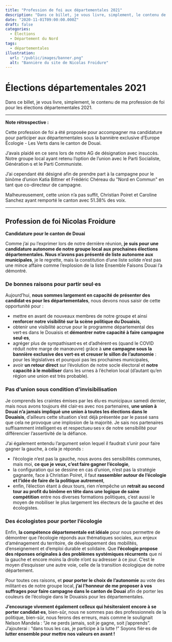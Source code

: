```yaml
---
title: "Profession de foi aux départementales 2021"
description: "Dans ce billet, je vous livre, simplement, le contenu de ma profession de foi pour les élections départementales 2021 sur le canton de Douai."
date: "2020-11-01T09:00:00.000Z"
draft: false
categories:
  - Élections
  - Département du Nord
tags:
  - départementales
illustration:
  url: "/public/images/banner.png"
  alt: "Bannière du site de Nicolas Froidure"
---
```


# Élections départementales 2021

Dans ce billet, je vous livre, simplement, le contenu de ma profession de foi pour les élections départementales 2021.

---

**Note rétrospective :**

Cette profession de foi a été proposée pour accompagner ma candidature pour participer aux départementales sous la bannière exclusive d’Europe Écologie - Les Verts dans le canton de Douai.

J’avais plaidé en ce sens lors de notre AG de désignation avec insuccès. Notre groupe local ayant retenu l’option de l’union avec le Parti Socialiste, Génération·s et le Parti Communiste.

J’ai cependant été désigné afin de prendre part à la campagne pour le binôme d’union Katia Bittner et Frédéric Chéreau du "Nord en Commun" en tant que co-directeur de campagne.

Malheureusement, cette union n’a pas suffit, Christian Poiret et Caroline Sanchez ayant remporté le canton avec 51.38% des voix.

---

## Profession de foi Nicolas Froidure

**Candidature pour le canton de Douai**

Comme j’ai pu l’exprimer lors de notre dernière réunion, **je suis pour une candidature autonome de notre groupe local aux prochaines élections départementales. Nous n’avons pas présenté de liste autonome aux municipales**, je le regrette, mais la constitution d’une liste solide n’est pas une mince affaire comme l’explosion de la liste Ensemble Faisons Douai l’a démontré.

### De bonnes raisons pour partir seul·es

Aujourd’hui, **nous sommes largement en capacité de présenter des candidat·es pour les départementales**, nous devons nous saisir de cette opportunité pour :

- mettre en avant de nouveaux membres de notre groupe et ainsi **renforcer notre visibilité sur la scène politique du Douaisis**,
- obtenir une visibilité accrue pour le programme départemental des vert·es dans le Douaisis et **démontrer notre capacité à faire campagne seul·es**,
- agréger plus de sympathisant·es et d’adhérent·es (quand le COVID réduit notre marge de manœuvre) grâce à **une campagne sous la bannière exclusive des vert·es et creuser le sillon de l’autonomie** : pour les législatives et pourquoi pas les prochaines municipales,
- avoir **un retour direct** sur l’évolution de notre socle électoral et **notre capacité à le mobiliser** dans les urnes à l’échelon local (d’autant qu’en région une union est très probable).

### Pas d’union sous condition d’invisibilisation

Je comprends les craintes émises par les élu·es municipaux samedi dernier, mais nous avons toujours été clair·es avec nos partenaires, **une union à Douai n’a jamais impliqué une union à toutes les élections dans le Douaisis**, d’ailleurs cette situation s’est déjà présentée par le passé sans que cela ne provoque une implosion de la majorité. Je sais nos partenaires suffisamment intelligent·es et respectueu·ses·x de notre sensibilité pour différencier l’assertivité de la défiance.

J’ai également entendu l’argument selon lequel il faudrait s’unir pour faire gagner la gauche, à cela je réponds :

- l’écologie n’est pas la gauche, nous avons des sensibilités communes, mais moi, **ce que je veux, c’est faire gagner l’écologie**,
- la configuration qui se dessine en cas d’union, n’est pas la stratégie gagnante, face à Christian Poiret, il faut **rassembler autour de l’écologie et l’idée de faire de la politique autrement**,
- enfin, l’élection étant à deux tours, rien n’empêche un **retrait au second tour au profit du binôme en tête dans une logique de saine compétition** entre nos diverses formations politiques, c’est aussi le moyen de mobiliser le plus largement les électeurs de la gauche et des écologistes.

### Des écologistes pour porter l’écologie

Enfin, **la compétence départementale est idéale** pour nous permettre de démontrer que l’écologie réponds aux thématiques sociales, aux enjeux d’aménagement du territoire, de développement des mobilités, d’enseignement et d’emploi durable et solidaire. Que **l’écologie propose des réponses originales à des problèmes systémiques récurrents** que ni la gauche et encore moins la droite n’ont su adresser à ce jour. C’est le moyen d’esquisser une autre voie, celle de la transition écologique de notre département.

Pour toutes ces raisons, et **pour porter le choix de l’autonomie** au vote des militant·es de notre groupe local, **j’ai l’honneur de me proposer à vos suffrages pour faire campagne dans le canton de Douai** afin de porter les couleurs de l’écologie dans le Douaisis pour les départementales.

**J’encourage vivement également celleux qui hésiteraient encore à se porter candidat·es**, bien-sûr, nous ne sommes pas des professionnels de la politique, bien-sûr, nous ferons des erreurs, mais comme le soulignait Nelson Mandela : “Je ne perds jamais, soit je gagne, soit j’apprends”. J’ajouterai : “dans tous les cas, je participe à la lutte !” Soyons fièr·es de **lutter ensemble pour mettre nos valeurs en avant !**
